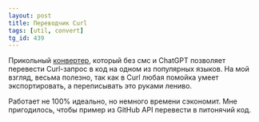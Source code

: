 ```yaml
---
layout: post
title: Переводчик Curl
tags: [util, convert]
tg_id: 439
---
```

Прикольный [конвертер](https://curlconverter.com/), который без смс и ChatGPT позволяет перевести Curl-запрос в код на одном из популярных языков. На мой взгляд, весьма полезно, так как в Curl любая помойка умеет экспортировать, а переписывать это руками лениво. 

Работает не 100% идеально, но немного времени сэкономит. Мне пригодилось, чтобы пример из GitHub API перевести в питонячий код.


